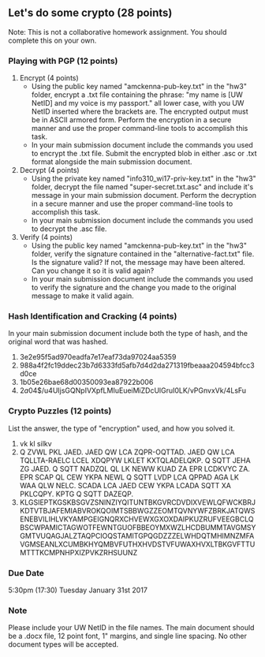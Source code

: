 ## Let's do some crypto (28 points)

Note: This is not a collaborative homework assignment. You should complete this on your own.

### Playing with PGP (12 points)
1. Encrypt (4 points)
	- Using the public key named "amckenna-pub-key.txt" in the "hw3" folder, encrypt a .txt file containing the phrase: "my name is [UW NetID] and my voice is my passport." all lower case, with you UW NetID inserted where the brackets are. The encrypted output must be in ASCII armored form. Perform the encryption in a secure manner and use the proper command-line tools to accomplish this task.
	- In your main submission document include the commands you used to encrypt the .txt file. Submit the encrypted blob in either .asc or .txt format alongside the main submission document.
2. Decrypt (4 points)
	- Using the private key named "info310_wi17-priv-key.txt" in the "hw3" folder, decrypt the file named "super-secret.txt.asc" and include it's message in your main submission document. Perform the decryption in a secure manner and use the proper command-line tools to accomplish this task.
	- In your main submission document include the commands you used to decrypt the .asc file.
3. Verify (4 points)
	- Using the public key named "amckenna-pub-key.txt" in the "hw3" folder, verify the signature contained in the "alternative-fact.txt" file. Is the signature valid? If not, the message may have been altered. Can you change it so it is valid again?
	- In your main submission document include the commands you used to verify the signature and the change you made to the original message to make it valid again.

### Hash Identification and Cracking (4 points)
In your main submission document include both the type of hash, and the original word that was hashed.

1. 3e2e95f5ad970eadfa7e17eaf73da97024aa5359
2. 988a4f2fc19ddec23b7d6333fd5afb7d4d2da271319fbeaaa204594bfcc3d0ce
3. 1b05e26bae68d00350093ea87922b006
4. $2a$04$/u4UIjsGQNpIVXpfLMIuEueiMiZDcUlGruI0LK/vPGnvxVk/4LsFu

### Crypto Puzzles (12 points)
List the answer, the type of "encryption" used, and how you solved it.

1. vk kl silkv
2. Q ZVWL PKL JAED. JAED QW LCA ZQPR-OQTTAD. JAED QW LCA TQLLTA-RAELC LCEL XDQPYW LKLET KXTQLADELQKP. Q SQTT JEHA ZG JAED. Q SQTT NADZQL QL LK NEWW KUAD ZA EPR LCDKVYC ZA. EPR SCAP QL CEW YKPA NEWL Q SQTT LVDP LCA QPPAD AGA LK WAA QLW NELC. SCADA LCA JAED CEW YKPA LCADA SQTT XA PKLCQPY. KPTG Q SQTT DAZEQP.
3. KLGSIEPTKGSKBSGVZSNINZIYQITUNTBKGVRCDVDIXVEWLQFWCKBRJKDTVTBJAFEMIABVROKQOIMTSBBWGZZEOMTQVNYWFZBRKJATQWSENEBVILIHLVKYAMPGEIGNQRXCHVEWXGXOXDAIPKUZRUFVEEGBCLQBSCWPAMICTAGWOTFEWNTGUOFBBEOYMXWZLHCDBUMMTAVGMSYGMTVUQAGJALZTAQPCIOQSTAMITGPQGDZZZELWHDQTMHIMNZMFAVGMSEANLXCUMBKHYQMBVFUTHXHVDSTVFUWAXHVXLTBKGVFTTUMTTTKCMPNHPXIZPVKZRHSUUNZ

### Due Date
5:30pm (17:30) Tuesday January 31st 2017

### Note
Please include your UW NetID in the file names. The main document should be a .docx file, 12 point font, 1" margins, and single line spacing. No other document types will be accepted.
